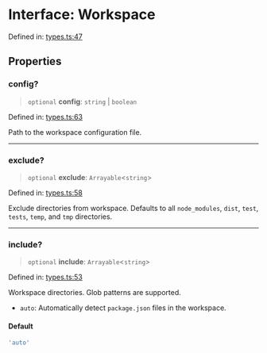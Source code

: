 <!-- prettier-ignore-start -->
# Interface: Workspace

Defined in: [types.ts:47](https://github.com/rolldown/tsdown/blob/419a6536f1671d2892a29dad749cebb3cc09b852/src/options/types.ts#L47)

## Properties

### config?

> `optional` **config**: `string` \| `boolean`

Defined in: [types.ts:63](https://github.com/rolldown/tsdown/blob/419a6536f1671d2892a29dad749cebb3cc09b852/src/options/types.ts#L63)

Path to the workspace configuration file.

***

### exclude?

> `optional` **exclude**: `Arrayable`\<`string`\>

Defined in: [types.ts:58](https://github.com/rolldown/tsdown/blob/419a6536f1671d2892a29dad749cebb3cc09b852/src/options/types.ts#L58)

Exclude directories from workspace.
Defaults to all `node_modules`, `dist`, `test`, `tests`, `temp`, and `tmp` directories.

***

### include?

> `optional` **include**: `Arrayable`\<`string`\>

Defined in: [types.ts:53](https://github.com/rolldown/tsdown/blob/419a6536f1671d2892a29dad749cebb3cc09b852/src/options/types.ts#L53)

Workspace directories. Glob patterns are supported.
- `auto`: Automatically detect `package.json` files in the workspace.

#### Default

```ts
'auto'
```

<!-- prettier-ignore-end -->
